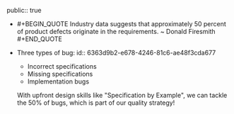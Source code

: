 public:: true

- #+BEGIN_QUOTE
  Industry data suggests that approximately 50 percent of product defects originate in the requirements. 
                                                                                                                                                                               ~ Donald Firesmith
  #+END_QUOTE
- Three types of bug:
  id:: 6363d9b2-e678-4246-81c6-ae48f3cda677
  * Incorrect specifications
  * Missing specifications
  * Implementation bugs
  
  With upfront design skills like "Specification by Example", we can tackle the 50% of bugs, which is part of our quality strategy!